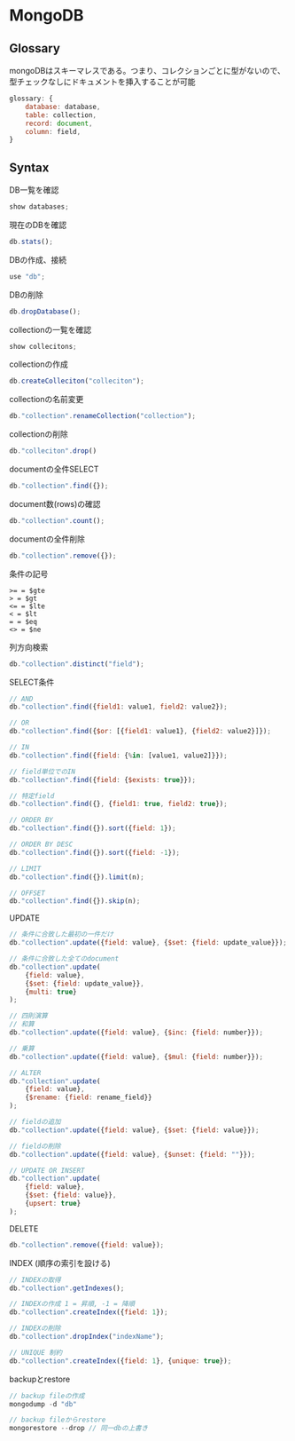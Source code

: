 
# MongoDB

## Glossary

mongoDBはスキーマレスである。つまり、コレクションごとに型がないので、型チェックなしにドキュメントを挿入することが可能

```js
glossary: {
    database: database,
    table: collection,
    record: document,
    column: field,
}
```

## Syntax

DB一覧を確認
```js
show databases;
```

現在のDBを確認
```js
db.stats();
```

DBの作成、接続
```js
use "db";
```

DBの削除
```js
db.dropDatabase();
```

collectionの一覧を確認
```js
show collecitons;
```

collectionの作成
```js
db.createColleciton("colleciton");
```

collectionの名前変更
```js
db."collection".renameCollection("collection");
```

collectionの削除
```js
db."colleciton".drop()
```

documentの全件SELECT
```js
db."collection".find({});
```

document数(rows)の確認
```js
db."collection".count();
```

documentの全件削除
```js
db."collection".remove({});
```

条件の記号
```
>= = $gte
> = $gt
<= = $lte
< = $lt
= = $eq
<> = $ne
```

列方向検索
```js
db."collection".distinct("field");
```

SELECT条件
```js
// AND
db."collection".find({field1: value1, field2: value2});

// OR
db."collection".find({$or: [{field1: value1}, {field2: value2}]});

// IN
db."collection".find({field: {%in: [value1, value2]}});

// field単位でのIN
db."collection".find({field: {$exists: true}});

// 特定field
db."collection".find({}, {field1: true, field2: true});

// ORDER BY
db."collection".find({}).sort({field: 1});

// ORDER BY DESC
db."collection".find({}).sort({field: -1});

// LIMIT
db."collection".find({}).limit(n);

// OFFSET
db."collection".find({}).skip(n);
```

UPDATE
```js
// 条件に合致した最初の一件だけ
db."collection".update({field: value}, {$set: {field: update_value}});

// 条件に合致した全てのdocument
db."collection".update(
    {field: value},
    {$set: {field: update_value}},
    {multi: true}
);

// 四則演算
// 和算
db."collection".update({field: value}, {$inc: {field: number}});

// 乗算
db."collection".update({field: value}, {$mul: {field: number}});

// ALTER
db."collection".update(
    {field: value},
    {$rename: {field: rename_field}}
);

// fieldの追加
db."collection".update({field: value}, {$set: {field: value}});

// fieldの削除
db."collection".update({field: value}, {$unset: {field: ""}});

// UPDATE OR INSERT
db."collection".update(
    {field: value},
    {$set: {field: value}},
    {upsert: true}
);
```

DELETE
```js
db."collection".remove({field: value});
```

INDEX (順序の索引を設ける)
```js
// INDEXの取得
db."collection".getIndexes();

// INDEXの作成 1 = 昇順, -1 = 降順
db."collection".createIndex({field: 1});

// INDEXの削除
db."collection".dropIndex("indexName");

// UNIQUE 制約
db."collection".createIndex({field: 1}, {unique: true});
```

backupとrestore
```js
// backup fileの作成
mongodump -d "db"

// backup fileからrestore
mongorestore --drop // 同一dbの上書き
```

